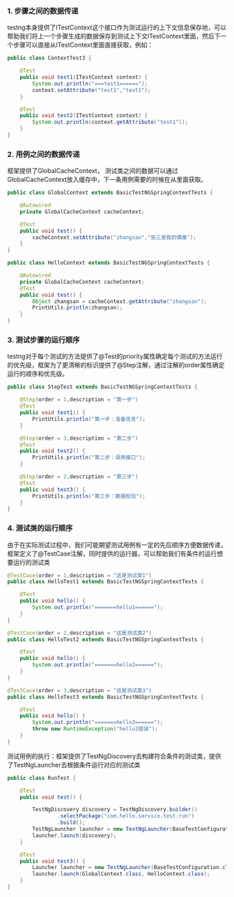 ### 1. 步骤之间的数据传递

testng本身提供了ITestContext这个接口作为测试运行的上下文信息保存地，可以帮助我们将上一个步骤生成的数据保存到测试上下文ITestContext里面，然后下一个步骤可以直接从ITestContext里面直接获取，例如：

```java
public class ContextTest3 {

    @Test
    public void test1(ITestContext context) {
        System.out.println("===test1======");
        context.setAttribute("test1","test1");
    }

    @Test
    public void test2(ITestContext context) {
        System.out.println(context.getAttribute("test1"));
    }
}
```

### 2. 用例之间的数据传递

框架提供了GlobalCacheContext， 测试类之间的数据可以通过GlobalCacheContext放入缓存中，下一条用例需要的时候在从里面获取。

```java
public class GlobalContext extends BasicTestNGSpringContextTests {

    @Autowired
    private GlobalCacheContext cacheContext;

    @Test
    public void test() {
        cacheContext.setAttribute("zhangsan","张三是我的偶像");
    }
}
```

```java
public class HelloContext extends BasicTestNGSpringContextTests {

    @Autowired
    private GlobalCacheContext cacheContext;
    @Test
    public void test() {
        Object zhangsan = cacheContext.getAttribute("zhangsan");
        PrintUtils.println(zhangsan);
    }
}
```

### 3. 测试步骤的运行顺序

testng对于每个测试的方法提供了@Test的priority属性确定每个测试的方法运行的优先级，框架为了更清晰的标识提供了@Step注解，通过注解的order属性确定运行的顺序和优先级。

```java
public class StepTest extends BasicTestNGSpringContextTests {

    @Step(order = 1,description = "第一步")
    @Test
    public void test1() {
        PrintUtils.println("第一步：准备信息");
    }

    @Step(order = 3,description = "第二步")
    @Test
    public void test2() {
        PrintUtils.println("第二步：调用接口");
    }

    @Step(order = 2,description = "第三步")
    @Test
    public void test3() {
        PrintUtils.println("第三步：数据校验");
    }
}

```

### 4. 测试类的运行顺序

由于在实际测试过程中，我们可能期望测试用例有一定的先后顺序方便数据传递，框架定义了@TestCase注解，同时提供的运行器，可以帮助我们有条件的运行想要运行的测试类

```java
@TestCase(order = 1,description = "这是测试类1")
public class HelloTest1 extends BasicTestNGSpringContextTests {

    @Test
    public void hello() {
        System.out.println("=======hello1======");
    }
}
```

```java
@TestCase(order = 2,description = "这是测试类2")
public class HelloTest2 extends BasicTestNGSpringContextTests {

    @Test
    public void hello() {
        System.out.println("=======hello2======");
    }
}
```

```java
@TestCase(order = 3,description = "这是测试类3")
public class HelloTest3 extends BasicTestNGSpringContextTests {

    @Test
    public void hello() {
        System.out.println("=======hello3======");
        throw new RuntimeException("hello3错误");
    }
}
```

测试用例的执行：框架提供了TestNgDiscovery去构建符合条件的测试类，提供了TestNgLauncher去根据条件运行对应的测试类

```java
public class RunTest {

    @Test
    public void test() {

        TestNgDiscovery discovery = TestNgDiscovery.builder()
                .selectPackage("com.hello.service.test.run")
                .build();
        TestNgLauncher launcher = new TestNgLauncher(BaseTestConfiguration.class);
        launcher.launch(discovery);
    }

    @Test
    public void test3() {
        Launcher launcher = new TestNgLauncher(BaseTestConfiguration.class);
        launcher.launch(GlobalContext.class, HelloContext.class);
    }
}

```